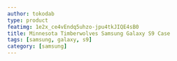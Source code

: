 ```yaml
---
author: tokodab
type: product
featimg: 1e2x_ce4vEndq5uhzo-jpu4tkJIQE4sB0
title: Minnesota Timberwolves Samsung Galaxy S9 Case
tags: [samsung, galaxy, s9]
category: [samsung]
---
```

